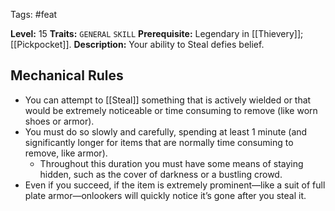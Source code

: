 Tags: #feat

**Level:** 15
**Traits:** `GENERAL` `SKILL`
**Prerequisite:** Legendary in [[Thievery]]; [[Pickpocket]].
**Description:** Your ability to Steal defies belief.
## Mechanical Rules

-  You can attempt to [[Steal]] something that is actively wielded or that would be extremely noticeable or time consuming to remove (like worn shoes or armor).
- You must do so slowly and carefully, spending at least 1 minute (and significantly longer for items that are normally time consuming to remove, like armor).
	- Throughout this duration you must have some means of staying hidden, such as the cover of darkness or a bustling crowd.
- Even if you succeed, if the item is extremely prominent—like a suit of full plate armor—onlookers will quickly notice it’s gone after you steal it.